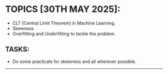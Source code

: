 # TOPICS [30TH MAY 2025]:

- CLT [Central Limit Theorem] in Machine Learning.
- Skewness.
- Overfitting and Underfitting to tackle the problem.

## TASKS:

- Do some practicals for skewness and all wherever possible.

---

